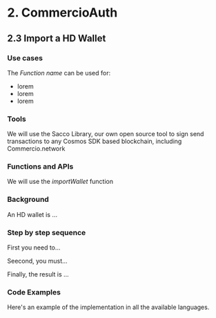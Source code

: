 # 2. CommercioAuth

## 2.3 Import a HD Wallet

### Use cases

The _Function name_ can be used for:

* lorem
* lorem
* lorem

### Tools

We will use the Sacco Library, our own open source tool to sign send transactions to any Cosmos SDK based blockchain, including Commercio.network

### Functions and APIs

We will use the _importWallet_ function



###  Background

An HD wallet is ...

### Step by step sequence

First you need to...

Seecond, you must...

Finally, the result is ...

### Code Examples

Here's an example of the implementation in all the available languages.